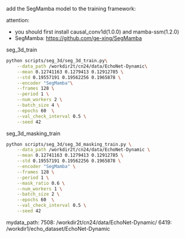 add the SegMamba model to the training framework:

attention:
- you should first install causal_conv1d(1.0.0) and mamba-ssm(1.2.0) 
- SegMamba: https://github.com/ge-xing/SegMamba

seg_3d_train

```bash
python scripts/seg_3d/seg_3d_train.py\
    --data_path /workdir2t/cn24/data/EchoNet-Dynamic\
    --mean 0.12741163 0.1279413 0.12912785 \
    --std 0.19557191 0.19562256 0.1965878 \
    --encoder "SegMamba"\
    --frames 128 \
    --period 1 \
    --num_workers 2 \
    --batch_size 4 \
    --epochs 60  \
    --val_check_interval 0.5 \
    --seed 42
```


seg_3d_masking_train

```bash
python scripts/seg_3d/seg_3d_masking_train.py \
    --data_path /workdir2t/cn24/data/EchoNet-Dynamic \
    --mean 0.12741163 0.1279413 0.12912785 \
    --std 0.19557191 0.19562256 0.1965878 \
    --encoder "SegMamba" \
    --frames 128 \
    --period 1 \
    --mask_ratio 0.6 \
    --num_workers 1 \
    --batch_size 2 \
    --epochs 60  \
    --val_check_interval 0.5 \
    --seed 42
```
mydata_path: 7508: /workdir2t/cn24/data/EchoNet-Dynamic/ 
             6419: /workdir1/echo_dataset/EchoNet-Dynamic 
